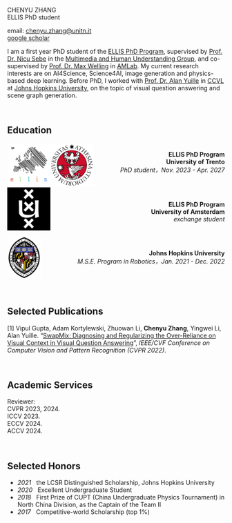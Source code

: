 
CHENYU ZHANG <br>
ELLIS PhD student <br>
<!-- the University of Trento <br> -->
email: <chenyu.zhang@unitn.it><br>
[google scholar](https://scholar.google.com/citations?hl=en&user=mhQQsNgAAAAJ)

I am a first year PhD student of the [ELLIS PhD Program](https://ellis.eu/phd-postdoc), supervised by [Prof. Dr. Nicu Sebe](https://disi.unitn.it/~sebe/) in the [Multimedia and Human Understanding Group](http://mhug.disi.unitn.it/#/), and 
co-supervised by [Prof. Dr. Max Welling](https://staff.fnwi.uva.nl/m.welling/) in [AMLab](https://amlab.science.uva.nl/). My current research interests are on AI4Science, Science4AI, image generation and physics-based deep learning. Before PhD, I worked with [Prof. Dr. Alan Yuille](https://www.cs.jhu.edu/~ayuille/) in [CCVL](https://ccvl.jhu.edu/) at [Johns Hopkins University](https://www.jhu.edu/), on the topic of visual question answering and scene graph generation. 



<br>

## Education

 <img style="float: left;" src="assets/img/ellis.png" width="100" height="100">
 <img style="float: left;" src="assets/img/unitn.png" width="100" height="100">
 <p style="text-align: right"> 
 <br>
 <b> ELLIS PhD Program </b>   <br>
 <b> University of Trento </b>   <br>
 <i> PhD student，Nov. 2023 - Apr. 2027 </i>
 </p>

 <br>

 <img style="float: left;" src="assets/img/UvA.png" width="100" height="100">
 <p style="text-align: right"> 
 <br>
 <b> ELLIS PhD Program </b>   <br>
 <b> University of Amsterdam </b>   <br>
 <i> exchange student </i>
 </p>

 <br>

 <img style="float: left;" src="assets/img/JHU.jpg" width="80" height="100">
 <br>
 <p style="text-align: right"> 
 <b> Johns Hopkins University </b>   <br>
 <i> M.S.E. Program in Robotics，Jan. 2021 - Dec. 2022 </i>
 </p>

<br>


<br>
<br>

## Selected Publications

[1] Vipul Gupta, Adam Kortylewski, Zhuowan Li, <b>Chenyu Zhang</b>, Yingwei Li, Alan Yuille. “[SwapMix: Diagnosing and Regularizing the Over-Reliance on Visual Context in Visual Question Answering](https://openaccess.thecvf.com/content/CVPR2022/papers/Gupta_SwapMix_Diagnosing_and_Regularizing_the_Over-Reliance_on_Visual_Context_in_CVPR_2022_paper.pdf)”, <i>IEEE/CVF Conference on Computer Vision and Pattern Recognition (CVPR 2022)</i>.

<br>

## Academic Services
Reviewer: <br>
CVPR 2023, 2024. <br>
ICCV 2023.  <br>
ECCV 2024.  <br>
ACCV 2024.


<br>

## Selected Honors

* *2021* &nbsp;  the LCSR Distinguished Scholarship, Johns Hopkins University
* *2020* &nbsp;  Excellent Undergraduate Student
* *2018* &nbsp;  First Prize of CUPT (China Undergraduate Physics Tournament) in North China Division, as the Captain of the Team Ⅱ
* *2017* &nbsp;  Competitive-world Scholarship (top 1%)

